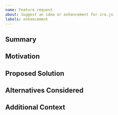 ```yaml
---
name: Feature request
about: Suggest an idea or enhancement for iro.js
labels: enhancement
---
```


## Summary

<!-- Describe the feature or enhancement you are proposing. -->

## Motivation

<!-- What problem does this solve? Why is it valuable? -->

## Proposed Solution

<!-- Outline how you imagine the feature working. Include API ideas, UI sketches, etc. -->

## Alternatives Considered

<!-- List any alternative solutions or workarounds you've tried or thought about. -->

## Additional Context

<!-- Add any other context, mockups, or screenshots that would help us understand the request. -->
